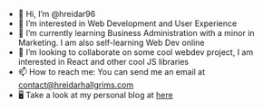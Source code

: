 - 👋 Hi, I’m @hreidar96
- 👀 I’m interested in Web Development and User Experience
- 🌱 I’m currently learning Business Administration with a minor in Marketing. I am also self-learning Web Dev online
- 💞️ I’m looking to collaborate on some cool webdev project, I am interested in React and other cool JS libraries
- 📫 How to reach me: You can send me an email at contact@hreidarhallgrims.com
- 🖥️ Take a look at my personal blog at [here](https://www.hreidarhallgrims.com)

<!---
hreidar96/hreidar96 is a ✨ special ✨ repository because its `README.md` (this file) appears on your GitHub profile.
You can click the Preview link to take a look at your changes.
--->
